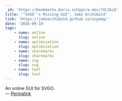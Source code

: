 ```yaml
---
_id: 'https://bookmarks.boris.schapira.dev/?XL3bcQ'
title: '"SVGO''s Missing GUI", Jake Archibald'
link: 'https://jakearchibald.github.io/svgomg/'
date: '2016-09-14'
tags:
    - name: online
      slug: online
    - name: optimization
      slug: optimization
    - name: sharemarks
      slug: sharemarks
    - name: svg
      slug: svg
    - name: tool
      slug: tool
---
```


An online GUI for SVGO. <br>&#8212;
<a href="https://bookmarks.boris.schapira.dev/?XL3bcQ" title="Permalink">Permalink</a>
